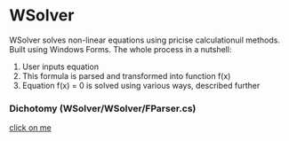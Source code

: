 # WSolver
WSolver solves non-linear equations using pricise calculationuil methods. Built using Windows Forms.
The whole process in a nutshell: 
1. User inputs equation
2. This formula is parsed and transformed into function f(x)
3. Equation f(x) = 0 is solved using various ways, described further

### Dichotomy (WSolver/WSolver/FParser.cs)
[click on me](https://github.com/ComradeAndrewQS37/WSolver/blob/master/WSolver/FParser.cs)
